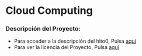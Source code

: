 # Cloud Computing
### Descripción del Proyecto:  
- Para acceder a la descripción del hito0, Pulsa [aqui](https://github.com/hamadabouhcida/cc_project/blob/main/docs/hito0.md) 
- Para ver la licencia del Proyecto, Pulsa [aqui](https://github.com/hamadabouhcida/cc_project/blob/main/licence.md)
